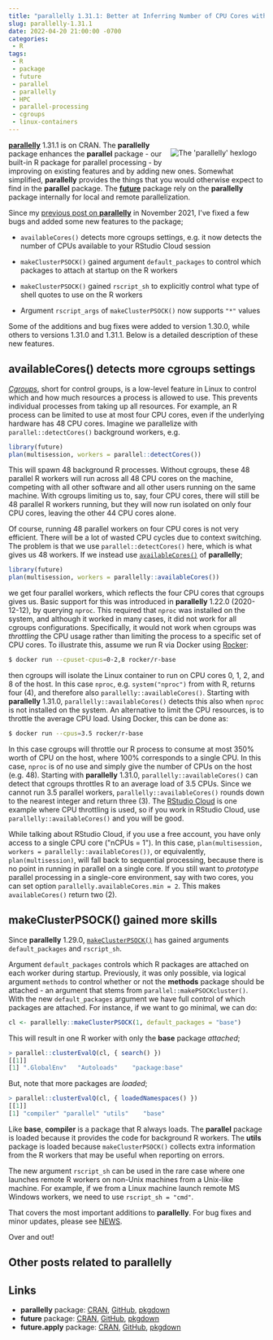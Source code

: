 ```yaml
---
title: "parallelly 1.31.1: Better at Inferring Number of CPU Cores with Cgroups and Linux Containers"
slug: parallelly-1.31.1
date: 2022-04-20 21:00:00 -0700
categories:
 - R
tags:
 - R
 - package
 - future
 - parallel
 - parallelly
 - HPC
 - parallel-processing
 - cgroups
 - linux-containers
---
```


<div style="padding: 2ex; float: right;"/>
 <center>
   <img src="/post/parallelly-logo.png" alt="The 'parallelly' hexlogo"/>
 </center>
</div>


**[parallelly]** 1.31.1 is on CRAN.  The **parallelly** package enhances the **parallel** package - our built-in R package for parallel processing - by improving on existing features and by adding new ones.  Somewhat simplified, **parallelly** provides the things that you would otherwise expect to find in the **parallel** package.  The **[future]** package rely on the **parallelly** package internally for local and remote parallelization.

Since my [previous post on **parallelly**](/2021/11/22/parallelly-1.29.0/) in November 2021, I've fixed a few bugs and added some new features to the package;

 * `availableCores()` detects more cgroups settings, e.g. it now detects the number of CPUs available to your RStudio Cloud session

 * `makeClusterPSOCK()` gained argument `default_packages` to control which packages to attach at startup on the R workers
 
 * `makeClusterPSOCK()` gained `rscript_sh` to explicitly control what type of shell quotes to use on the R workers
 
 * Argument `rscript_args` of `makeClusterPSOCK()` now supports `"*"` values

Some of the additions and bug fixes were added to version 1.30.0, while others to versions 1.31.0 and 1.31.1. Below is a detailed description of these new features.


##  availableCores() detects more cgroups settings

_[Cgroups]_, short for control groups, is a low-level feature in Linux to control which and how much resources a process is allowed to use. This prevents individual processes from taking up all resources.  For example, an R process can be limited to use at most four CPU cores, even if the underlying hardware has 48 CPU cores. Imagine we parallelize with `parallel::detectCores()` background workers, e.g.

```r
library(future)
plan(multisession, workers = parallel::detectCores())
```

This will spawn 48 background R processes.  Without cgroups, these 48 parallel R workers will run across all 48 CPU cores on the machine, competing with all other software and all other users running on the same machine.  With cgroups limiting us to, say, four CPU cores, there will still be 48 parallel R workers running, but they will now run isolated on only four CPU cores, leaving the other 44 CPU cores alone.

Of course, running 48 parallel workers on four CPU cores is not very efficient. There will be a lot of wasted CPU cycles due to context switching.  The problem is that we use `parallel::detectCores()` here, which is what gives us 48 workers.  If we instead use [`availableCores()`] of **parallelly**;

```r
library(future)
plan(multisession, workers = parallelly::availableCores())
```

we get four parallel workers, which reflects the four CPU cores that cgroups gives us.  Basic support for this was introduced in **parallelly** 1.22.0 (2020-12-12), by querying `nproc`.  This required that `nproc` was installed on the system, and although it worked in many cases, it did not work for all cgroups configurations.  Specifically, it would not work when cgroups was _throttling_ the CPU usage rather than limiting the process to a specific set of CPU cores.  To illustrate this, assume we run R via Docker using [Rocker]:

```sh
$ docker run --cpuset-cpus=0-2,8 rocker/r-base
```

then cgroups will isolate the Linux container to run on CPU cores 0, 1, 2, and 8 of the host.  In this case `nproc`, e.g. `system("nproc")` from with R, returns four (4), and therefore also `parallelly::availableCores()`.  Starting with **parallelly** 1.31.0, `parallelly::availableCores()` detects this also when `nproc` is not installed on the system.
An alternative to limit the CPU resources, is to throttle the average CPU load. Using Docker, this can be done as:

```sh
$ docker run --cpus=3.5 rocker/r-base
```

In this case cgroups will throttle our R process to consume at most 350% worth of CPU on the host, where 100% corresponds to a single CPU.  In this case, `nproc` is of no use and simply give the number of CPUs on the host (e.g. 48).  Starting with **parallelly** 1.31.0, `parallelly::availableCores()` can detect that cgroups throttles R to an average load of 3.5 CPUs. Since we cannot run 3.5 parallel workers, `parallelly::availableCores()` rounds down to the nearest integer and return three (3).  The [RStudio Cloud] is one example where CPU throttling is used, so if you work in RStudio Cloud, use `parallelly::availableCores()` and you will be good.

While talking about RStudio Cloud, if you use a free account, you have only access to a single CPU core ("nCPUs = 1").  In this case, `plan(multisession, workers = parallelly::availableCores())`, or equivalently, `plan(multisession)`, will fall back to sequential processing, because there is no point in running in parallel on a single core.  If you still want to _prototype_ parallel processing in a single-core environment, say with two cores, you can set option `parallelly.availableCores.min = 2`.  This makes `availableCores()` return two (2).



## makeClusterPSOCK() gained more skills

Since **parallelly** 1.29.0, [`makeClusterPSOCK()`] has gained arguments `default_packages` and `rscript_sh`.

Argument `default_packages` controls which R packages are attached on each worker during startup.  Previously, it was only possible, via logical argument `methods` to control whether or not the **methods** package should be attached - an argument that stems from `parallel::makePSOCKcluster()`.  With the new `default_packages` argument we have full control of which packages are attached.  For instance, if we want to go minimal, we can do:

```r
cl <- parallelly::makeClusterPSOCK(1, default_packages = "base")
```

This will result in one R worker with only the **base** package _attached_;

```r
> parallel::clusterEvalQ(cl, { search() })
[[1]]
[1] ".GlobalEnv"   "Autoloads"    "package:base"
```

But, note that more packages are _loaded_;

```r
> parallel::clusterEvalQ(cl, { loadedNamespaces() })
[[1]]
[1] "compiler" "parallel" "utils"    "base"    
```

Like **base**, **compiler** is a package that R always loads. The **parallel** package is loaded because it provides the code for background R workers. The **utils** package is loaded because `makeClusterPSOCK()` collects extra information from the R workers that may be useful when reporting on errors.

The new argument `rscript_sh` can be used in the rare case where one launches remote R workers on non-Unix machines from a Unix-like machine.  For example, if we from a Linux machine launch remote MS Windows workers, we need to use `rscript_sh = "cmd"`.

That covers the most important additions to **parallelly**. For bug fixes and minor updates, please see [NEWS].

Over and out!


## Other posts related to parallelly


## Links

* **parallelly** package: [CRAN](https://cran.r-project.org/package=parallelly), [GitHub](https://github.com/HenrikBengtsson/parallelly), [pkgdown](https://parallelly.futureverse.org)
* **future** package: [CRAN](https://cran.r-project.org/package=future), [GitHub](https://github.com/HenrikBengtsson/future), [pkgdown](https://future.futureverse.org)
* **future.apply** package: [CRAN](https://cran.r-project.org/package=future.apply), [GitHub](https://github.com/HenrikBengtsson/future.apply), [pkgdown](https://future.apply.futureverse.org)

[Cgroups]: https://www.wikipedia.org/wiki/Cgroups
[Rocker]: https://www.rocker-project.org/
[RStudio Cloud]: https://rstudio.cloud/
[future]: https://future.futureverse.org
[parallelly]: https://parallelly.futureverse.org
[`availableCores()`]: https://parallelly.futureverse.org/reference/availableCores.html
[`makeClusterPSOCK()`]: https://parallelly.futureverse.org/reference/makeClusterPSOCK.html
[NEWS]: https://parallelly.futureverse.org/news/index.html

